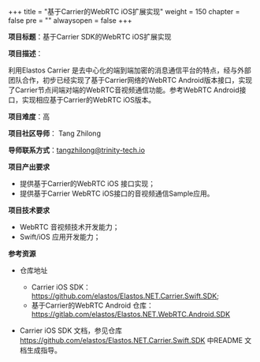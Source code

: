 +++
title = "基于Carrier的WebRTC iOS扩展实现"
weight = 150
chapter = false
pre = ""
alwaysopen = false
+++

**项目标题**：基于Carrier SDK的WebRTC iOS扩展实现

**项目描述**：

利用Elastos Carrier 是去中心化的端到端加密的消息通信平台的特点，经与外部团队合作，初步已经实现了基于Carrier网络的WebRTC Android版本接口，实现了Carrier节点间端对端的WebRTC音视频通信功能。参考WebRTC Android接口，实现相应基于Carrier的WebRTC iOS版本。

**项目难度**：高

**项目社区导师**： Tang Zhilong

**导师联系方式**：tangzhilong@trinity-tech.io

**项目产出要求**

- 提供基于Carrier的WebRTC iOS 接口实现；
- 提供基于Carrier WebRTC iOS接口的音视频通信Sample应用。

**项目技术要求**

* WebRTC 音视频技术开发能力；
* Swift/iOS 应用开发能力；

**参考资源**

- 仓库地址

  - Carrier iOS SDK：https://github.com/elastos/Elastos.NET.Carrier.Swift.SDK;
  - 基于Carrier的WebRTC Android 仓库：https://gitlab.com/elastos/Elastos.NET.WebRTC.Android.SDK

- Carrier iOS SDK 文档，参见仓库 https://github.com/elastos/Elastos.NET.Carrier.Swift.SDK 中README 文档生成指导。

